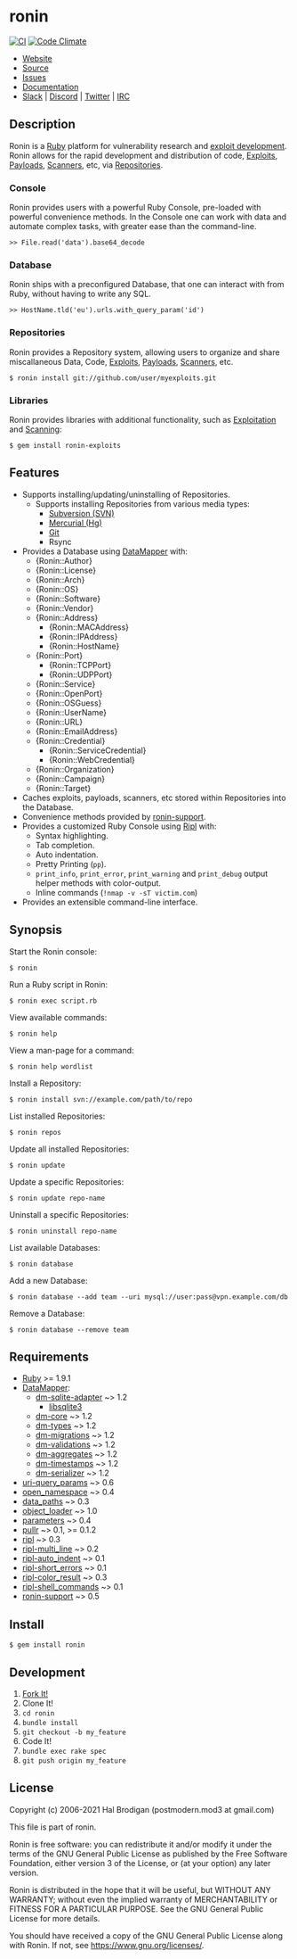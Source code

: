 # ronin

[![CI](https://github.com/ronin-rb/ronin/actions/workflows/ruby.yml/badge.svg)](https://github.com/ronin-rb/ronin/actions/workflows/ruby.yml)
[![Code Climate](https://codeclimate.com/github/ronin-rb/ronin.svg)](https://codeclimate.com/github/ronin-rb/ronin)

* [Website](https://ronin-rb.dev)
* [Source](https://github.com/ronin-rb/ronin)
* [Issues](https://github.com/ronin-rb/ronin/issues)
* [Documentation](https://ronin-rb.dev/docs/ronin/frames)
* [Slack](https://ronin-rb.slack.com) |
  [Discord](https://discord.gg/6WAb3PsVX9) |
  [Twitter](https://twitter.com/ronin_rb) |
  [IRC](https://ronin-rb.dev/irc/)

## Description

Ronin is a [Ruby] platform for vulnerability research and [exploit development].
Ronin allows for the rapid development and distribution of code,
[Exploits][example-exploit], [Payloads][example-payload],
[Scanners][example-scanner], etc, via [Repositories].

### Console

Ronin provides users with a powerful Ruby Console, pre-loaded with powerful
convenience methods. In the Console one can work with data and automate
complex tasks, with greater ease than the command-line.

    >> File.read('data').base64_decode

### Database

Ronin ships with a preconfigured Database, that one can interact with from Ruby,
without having to write any SQL.

    >> HostName.tld('eu').urls.with_query_param('id')

### Repositories

Ronin provides a Repository system, allowing users to organize and share
miscallaneous Data, Code, [Exploits][example-exploit],
[Payloads][example-payload], [Scanners][example-scanner], etc.

    $ ronin install git://github.com/user/myexploits.git

### Libraries

Ronin provides libraries with additional functionality, such as
[Exploitation][ronin-exploits] and [Scanning][ronin-scanners]:

    $ gem install ronin-exploits

## Features

* Supports installing/updating/uninstalling of Repositories.
  * Supports installing Repositories from various media types:
    * [Subversion (SVN)][svn]
    * [Mercurial (Hg)][hg]
    * [Git][git]
    * Rsync
* Provides a Database using [DataMapper] with:
  * {Ronin::Author}
  * {Ronin::License}
  * {Ronin::Arch}
  * {Ronin::OS}
  * {Ronin::Software}
  * {Ronin::Vendor}
  * {Ronin::Address}
    * {Ronin::MACAddress}
    * {Ronin::IPAddress}
    * {Ronin::HostName}
  * {Ronin::Port}
    * {Ronin::TCPPort}
    * {Ronin::UDPPort}
  * {Ronin::Service}
  * {Ronin::OpenPort}
  * {Ronin::OSGuess}
  * {Ronin::UserName}
  * {Ronin::URL}
  * {Ronin::EmailAddress}
  * {Ronin::Credential}
    * {Ronin::ServiceCredential}
    * {Ronin::WebCredential}
  * {Ronin::Organization}
  * {Ronin::Campaign}
  * {Ronin::Target}
* Caches exploits, payloads, scanners, etc stored within Repositories
  into the Database.
* Convenience methods provided by [ronin-support].
* Provides a customized Ruby Console using [Ripl][ripl] with:
  * Syntax highlighting.
  * Tab completion.
  * Auto indentation.
  * Pretty Printing (`pp`).
  * `print_info`, `print_error`, `print_warning` and `print_debug`
    output helper methods with color-output.
  * Inline commands (`!nmap -v -sT victim.com`)
* Provides an extensible command-line interface.

## Synopsis

Start the Ronin console:

    $ ronin

Run a Ruby script in Ronin:

    $ ronin exec script.rb

View available commands:

    $ ronin help

View a man-page for a command:

    $ ronin help wordlist

Install a Repository:

    $ ronin install svn://example.com/path/to/repo

List installed Repositories:

    $ ronin repos

Update all installed Repositories:

    $ ronin update

Update a specific Repositories:

    $ ronin update repo-name

Uninstall a specific Repositories:

    $ ronin uninstall repo-name

List available Databases:

    $ ronin database

Add a new Database:

    $ ronin database --add team --uri mysql://user:pass@vpn.example.com/db

Remove a Database:

    $ ronin database --remove team

## Requirements

* [Ruby] >= 1.9.1
* [DataMapper]:
  * [dm-sqlite-adapter] ~> 1.2
    * [libsqlite3]
  * [dm-core] ~> 1.2
  * [dm-types] ~> 1.2
  * [dm-migrations] ~> 1.2
  * [dm-validations] ~> 1.2
  * [dm-aggregates] ~> 1.2
  * [dm-timestamps] ~> 1.2
  * [dm-serializer] ~> 1.2
* [uri-query_params] ~> 0.6
* [open_namespace] ~> 0.4
* [data_paths] ~> 0.3
* [object_loader] ~> 1.0
* [parameters] ~> 0.4
* [pullr] ~> 0.1, >= 0.1.2
* [ripl] ~> 0.3
* [ripl-multi_line] ~> 0.2
* [ripl-auto_indent] ~> 0.1
* [ripl-short_errors] ~> 0.1
* [ripl-color_result] ~> 0.3
* [ripl-shell_commands] ~> 0.1
* [ronin-support] ~> 0.5

## Install

    $ gem install ronin

## Development

1. [Fork It!](https://github.com/ronin-rb/ronin/fork)
2. Clone It!
3. `cd ronin`
4. `bundle install`
5. `git checkout -b my_feature`
6. Code It!
7. `bundle exec rake spec`
8. `git push origin my_feature`

## License

Copyright (c) 2006-2021 Hal Brodigan (postmodern.mod3 at gmail.com)

This file is part of ronin.

Ronin is free software: you can redistribute it and/or modify
it under the terms of the GNU General Public License as published by
the Free Software Foundation, either version 3 of the License, or
(at your option) any later version.

Ronin is distributed in the hope that it will be useful,
but WITHOUT ANY WARRANTY; without even the implied warranty of
MERCHANTABILITY or FITNESS FOR A PARTICULAR PURPOSE.  See the
GNU General Public License for more details.

You should have received a copy of the GNU General Public License
along with Ronin.  If not, see <https://www.gnu.org/licenses/>.

[Ruby]: https://www.ruby-lang.org
[exploit development]: https://www.exploit-db.com
[example-exploit]: https://github.com/ronin-rb/example-repo/blob/master/scripts/exploits/http/oracle/dav_bypass.rb
[example-payload]: https://gist.github.com/1403961
[example-scanner]: https://github.com/ronin-rb/example-repo/blob/master/scripts/scanners/oracle_dad_scanner.rb
[Repositories]: https://github.com/ronin-rb/example-repo

[ronin-support]: https://github.com/ronin-rb/ronin-support#readme
[ronin-exploits]: https://github.com/ronin-rb/ronin-exploits#readme
[ronin-scanners]: https://github.com/ronin-rb/ronin-scanners#readme

[svn]: https://subversion.apache.org/
[hg]: https://www.mercurial-scm.org/
[git]: https://git-scm.com/

[DataMapper]: http://datamapper.org
[dm-sqlite-adapter]: https://github.com/datamapper/dm-sqlite-adapter#readme
[libsqlite3]: https://sqlite.org/
[dm-core]: https://github.com/datamapper/dm-core#readme
[dm-types]: https://github.com/datamapper/dm-types#readme
[dm-migrations]: https://github.com/datamapper/dm-migrations#readme
[dm-validations]: https://github.com/datamapper/dm-validations#readme
[dm-aggregates]: https://github.com/datamapper/dm-aggregates#readme
[dm-timestamps]: https://github.com/datamapper/dm-timestamps#readme
[dm-serializer]: https://github.com/datamapper/dm-serializer#readme
[uri-query_params]: https://github.com/postmodern/uri-query_params#readme
[open_namespace]: https://github.com/postmodern/open_namespace#readme
[data_paths]: https://github.com/postmodern/data_paths#readme
[object_loader]: https://github.com/postmodern/object_loader#readme
[parameters]: https://github.com/postmodern/parameters#readme
[pullr]: https://github.com/postmodern/pullr#readme
[ripl]: https://github.com/cldwalker/ripl#readme
[ripl-multi_line]: https://github.com/janlelis/ripl-multi_line#readme
[ripl-auto_indent]: https://github.com/janlelis/ripl-auto_indent#readme
[ripl-short_errors]: https://rubygems.org/gems/ripl-short_errors
[ripl-color_result]: https://github.com/janlelis/ripl-color_result#readme
[ripl-shell_commands]: https://github.com/postmodern/ripl-shell_commands#readme
[ronin-support]: https://github.com/ronin-rb/ronin-support#readme
